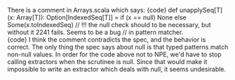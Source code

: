 There is a comment in Arrays.scala which says:
{code}
def unapplySeq[T](x: Array[T]): Option[IndexedSeq[T]] =
  if (x == null) None else Some(x.toIndexedSeq) 
  // !!! the null check should to be necessary, but without it 2241 fails. Seems to be a bug
  // in pattern matcher.  
{code}
I think the comment contradicts the spec, and the behavior is correct.  The only thing the spec says about null is that typed patterns match non-null values.  In order for the code above not to NPE, we'd have to stop calling extractors when the scrutinee is null.  Since that would make it impossible to write an extractor which deals with null, it seems undesirable.

